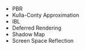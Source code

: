 - PBR
- Kulla-Conty Approximation
- IBL
- Deferred Rendering
- Shadow Map
- Screen Space Reflection
